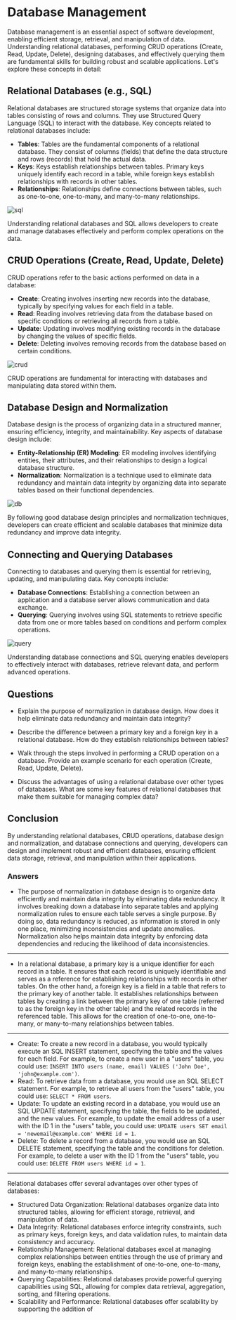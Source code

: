 # Database Management

Database management is an essential aspect of software development, enabling efficient storage, retrieval, and manipulation of data. Understanding relational databases, performing CRUD operations (Create, Read, Update, Delete), designing databases, and effectively querying them are fundamental skills for building robust and scalable applications. Let's explore these concepts in detail:

## Relational Databases (e.g., SQL)

Relational databases are structured storage systems that organize data into tables consisting of rows and columns. They use Structured Query Language (SQL) to interact with the database. Key concepts related to relational databases include:

- **Tables**: Tables are the fundamental components of a relational database. They consist of columns (fields) that define the data structure and rows (records) that hold the actual data.
- **Keys**: Keys establish relationships between tables. Primary keys uniquely identify each record in a table, while foreign keys establish relationships with records in other tables.
- **Relationships**: Relationships define connections between tables, such as one-to-one, one-to-many, and many-to-many relationships.

![sql](/postgres-sql.webp)

Understanding relational databases and SQL allows developers to create and manage databases effectively and perform complex operations on the data.

## CRUD Operations (Create, Read, Update, Delete)

CRUD operations refer to the basic actions performed on data in a database:

- **Create**: Creating involves inserting new records into the database, typically by specifying values for each field in a table.
- **Read**: Reading involves retrieving data from the database based on specific conditions or retrieving all records from a table.
- **Update**: Updating involves modifying existing records in the database by changing the values of specific fields.
- **Delete**: Deleting involves removing records from the database based on certain conditions.

![crud](/crud.png)

CRUD operations are fundamental for interacting with databases and manipulating data stored within them.

## Database Design and Normalization

Database design is the process of organizing data in a structured manner, ensuring efficiency, integrity, and maintainability. Key aspects of database design include:

- **Entity-Relationship (ER) Modeling**: ER modeling involves identifying entities, their attributes, and their relationships to design a logical database structure.
- **Normalization**: Normalization is a technique used to eliminate data redundancy and maintain data integrity by organizing data into separate tables based on their functional dependencies.

![db](/db-design.png)

By following good database design principles and normalization techniques, developers can create efficient and scalable databases that minimize data redundancy and improve data integrity.

## Connecting and Querying Databases

Connecting to databases and querying them is essential for retrieving, updating, and manipulating data. Key concepts include:

- **Database Connections**: Establishing a connection between an application and a database server allows communication and data exchange.
- **Querying**: Querying involves using SQL statements to retrieve specific data from one or more tables based on conditions and perform complex operations.

![query](/db-query.png)

Understanding database connections and SQL querying enables developers to effectively interact with databases, retrieve relevant data, and perform advanced operations.

## Questions

- Explain the purpose of normalization in database design. How does it help eliminate data redundancy and maintain data integrity?

- Describe the difference between a primary key and a foreign key in a relational database. How do they establish relationships between tables?

- Walk through the steps involved in performing a CRUD operation on a database. Provide an example scenario for each operation (Create, Read, Update, Delete).

- Discuss the advantages of using a relational database over other types of databases. What are some key features of relational databases that make them suitable for managing complex data?

## Conclusion

By understanding relational databases, CRUD operations, database design and normalization, and database connections and querying, developers can design and implement robust and efficient databases, ensuring efficient data storage, retrieval, and manipulation within their applications.

### Answers

- The purpose of normalization in database design is to organize data efficiently and maintain data integrity by eliminating data redundancy. It involves breaking down a database into separate tables and applying normalization rules to ensure each table serves a single purpose. By doing so, data redundancy is reduced, as information is stored in only one place, minimizing inconsistencies and update anomalies. Normalization also helps maintain data integrity by enforcing data dependencies and reducing the likelihood of data inconsistencies.

---

- In a relational database, a primary key is a unique identifier for each record in a table. It ensures that each record is uniquely identifiable and serves as a reference for establishing relationships with records in other tables. On the other hand, a foreign key is a field in a table that refers to the primary key of another table. It establishes relationships between tables by creating a link between the primary key of one table (referred to as the foreign key in the other table) and the related records in the referenced table. This allows for the creation of one-to-one, one-to-many, or many-to-many relationships between tables.

---

- Create: To create a new record in a database, you would typically execute an SQL INSERT statement, specifying the table and the values for each field. For example, to create a new user in a "users" table, you could use: `INSERT INTO users (name, email) VALUES ('John Doe', 'john@example.com')`.
- Read: To retrieve data from a database, you would use an SQL SELECT statement. For example, to retrieve all users from the "users" table, you could use: `SELECT * FROM users`.
- Update: To update an existing record in a database, you would use an SQL UPDATE statement, specifying the table, the fields to be updated, and the new values. For example, to update the email address of a user with the ID 1 in the "users" table, you could use: `UPDATE users SET email = 'newemail@example.com' WHERE id = 1`.
- Delete: To delete a record from a database, you would use an SQL DELETE statement, specifying the table and the conditions for deletion. For example, to delete a user with the ID 1 from the "users" table, you could use: `DELETE FROM users WHERE id = 1`.

---

Relational databases offer several advantages over other types of databases:

- Structured Data Organization: Relational databases organize data into structured tables, allowing for efficient storage, retrieval, and manipulation of data.
- Data Integrity: Relational databases enforce integrity constraints, such as primary keys, foreign keys, and data validation rules, to maintain data consistency and accuracy.
- Relationship Management: Relational databases excel at managing complex relationships between entities through the use of primary and foreign keys, enabling the establishment of one-to-one, one-to-many, and many-to-many relationships.
- Querying Capabilities: Relational databases provide powerful querying capabilities using SQL, allowing for complex data retrieval, aggregation, sorting, and filtering operations.
- Scalability and Performance: Relational databases offer scalability by supporting the addition of
